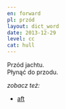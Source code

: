 ```yaml
---
en: forward
pl: przód
layout: dict_word
date: 2013-12-29
level: cc
cat: hull
---
```


Przód jachtu.  
Płynąć do przodu.


*zobacz też:*

* [aft](/dict/aft.html)